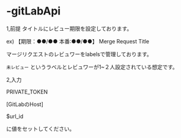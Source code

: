 # -gitLabApi

1,前提
タイトルにレビュー期限を設定しております。

ex) 【期限：●●/●● 本番:●●/●●】 Merge Request Title

マージリクエストのレビュワーをlabelsで管理しております。

`未レビュー` というラベルとレビュワーが1~２人設定されている想定です。

2,入力

PRIVATE_TOKEN

[GitLabのHost]

$url_id

に値をセットしてください。
